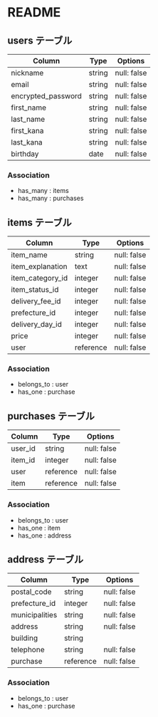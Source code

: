 # README

## users テーブル

| Column             | Type   | Options     |
| ------------------ | ------ | ----------- |
| nickname           | string | null: false |
| email              | string | null: false |
| encrypted_password | string | null: false |
| first_name         | string | null: false |
| last_name          | string | null: false |
| first_kana         | string | null: false |
| last_kana          | string | null: false |
| birthday           | date   | null: false |

### Association

- has_many : items
- has_many : purchases


## items テーブル

| Column            | Type      | Options     |
| ----------------  | --------- | ----------- |
| item_name         | string    | null: false |
| item_explanation  | text      | null: false |
| item_category_id  | integer   | null: false |
| item_status_id    | integer   | null: false |
| delivery_fee_id   | integer   | null: false |
| prefecture_id     | integer   | null: false |
| delivery_day_id   | integer   | null: false |
| price             | integer   | null: false |
| user              | reference | null: false |

### Association

- belongs_to : user
- has_one : purchase


## purchases テーブル

| Column     | Type      | Options     |
| ---------- | --------- | ----------- |
| user_id    | string    | null: false |
| item_id    | integer   | null: false |
| user       | reference | null: false |
| item       | reference | null: false |

### Association

- belongs_to : user
- has_one : item
- has_one : address


## address テーブル

| Column         | Type      | Options     |
| -------------- | --------- | ----------- |
| postal_code    | string    | null: false |
| prefecture_id  | integer   | null: false |
| municipalities | string    | null: false |
| address        | string    | null: false |
| building       | string    |             |
| telephone      | string    | null: false |
| purchase       | reference | null: false |

### Association

- belongs_to : user
- has_one : purchase
